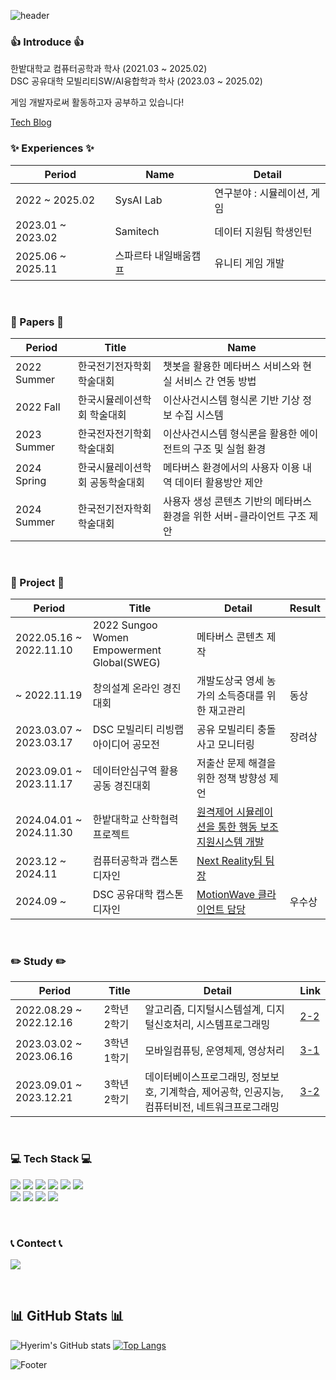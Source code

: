 ![header](https://capsule-render.vercel.app/api?type=waving&&color=timeGradient&height=200&section=header&text=😎%20Hi!%20I'm%20Hyerim%20😎&fontAlignY=40)

### 👍 Introduce 👍
한밭대학교 컴퓨터공학과 학사 (2021.03 ~ 2025.02)  
DSC 공유대학 모빌리티SW/AI융합학과 학사 (2023.03 ~ 2025.02)  
  
게임 개발자로써 활동하고자 공부하고 있습니다!

<a href="https://lhr4426.pages.dev">Tech Blog</a>

### ✨ Experiences ✨  
|Period|Name|Detail|
|---|---|---|
|2022 ~ 2025.02|SysAI Lab|연구분야 : 시뮬레이션, 게임|
|2023.01 ~ 2023.02|Samitech|데이터 지원팀 학생인턴|
|2025.06 ~ 2025.11|스파르타 내일배움캠프|유니티 게임 개발|
<br>

### 📕 Papers 📕 
|Period|Title|Name|
|---|---|---|
|2022 Summer|한국전기전자학회 학술대회|챗봇을 활용한 메타버스 서비스와 현실 서비스 간 연동 방법|
|2022 Fall|한국시뮬레이션학회 학술대회|이산사건시스템 형식론 기반 기상 정보 수집 시스템|
|2023 Summer|한국전자전기학회 학술대회|이산사건시스템 형식론을 활용한 에이전트의 구조 및 실험 환경|
|2024 Spring|한국시뮬레이션학회 공동학술대회|메타버스 환경에서의 사용자 이용 내역 데이터 활용방안 제안|
|2024 Summer|한국전기전자학회 학술대회|사용자 생성 콘텐츠 기반의 메타버스 환경을 위한 서버-클라이언트 구조 제안|
<br>

### 👬 Project 👬
|Period|Title|Detail|Result|
|---|---|---|---|
|2022.05.16 ~ 2022.11.10|2022 Sungoo Women Empowerment Global(SWEG)|메타버스 콘텐츠 제작||
|~ 2022.11.19|창의설계 온라인 경진대회|개발도상국 영세 농가의 소득증대를 위한 재고관리|동상|
|2023.03.07 ~ 2023.03.17|DSC 모빌리티 리빙랩 아이디어 공모전|공유 모빌리티 충돌사고 모니터링|장려상|
|2023.09.01 ~ 2023.11.17|데이터안심구역 활용 공동 경진대회|저출산 문제 해결을 위한 정책 방향성 제언||
|2024.04.01 ~ 2024.11.30|한밭대학교 산학협력프로젝트|[원격제어 시뮬레이션을 통한 행동 보조 지원시스템 개발](https://github.com/lhr4426/RoutingSim)||
|2023.12 ~ 2024.11|컴퓨터공학과 캡스톤디자인|[Next Reality팀 팀장](https://github.com/HBNU-SWUNIV/come-capstone24-nextreality)||
|2024.09 ~ |DSC 공유대학 캡스톤디자인|[MotionWave 클라이언트 담당](https://github.com/MotionWave-Capstone/MotionWave)|우수상|
<br>

### ✏️ Study ✏️
|Period|Title|Detail|Link|
|---|---|---|---|
|2022.08.29 ~ 2022.12.16|2학년 2학기|알고리즘, 디지털시스템설계, 디지털신호처리, 시스템프로그래밍|<a href="https://github.com/lhr4426/2-2">2-2</a>|
|2023.03.02 ~ 2023.06.16|3학년 1학기|모바일컴퓨팅, 운영체제, 영상처리|<a href="https://github.com/lhr4426/3-1">3-1</a>|
|2023.09.01 ~ 2023.12.21|3학년 2학기|데이터베이스프로그래밍, 정보보호, 기계학습, 제어공학, 인공지능, 컴퓨터비전, 네트워크프로그래밍|<a href="https://github.com/lhr4426/3-2">3-2</a>|
<br>

### 💻 Tech Stack 💻
<p> 
  <img src="https://img.shields.io/badge/Python-3776AB?style=flat-square&logo=Python&logoColor=white"/>
  <img src="https://img.shields.io/badge/C-A8B9CC?style=flat-square&logo=C&logoColor=white"/>
  <img src="https://img.shields.io/badge/C++-00599C?style=flat-square&logo=C%2B%2B&logoColor=white"/>
  <img src="https://img.shields.io/badge/Csharp-512BD4?style=flat-square&logo=Csharp&logoColor=white"/>
  <img src="https://img.shields.io/badge/Unity-000000?style=flat-square&logo=Unity&logoColor=white"/>
  <img src="https://img.shields.io/badge/Unreal-000000?style=flat-square&logo=Unreal&logoColor=white"/>
  <br>
  <img src="https://img.shields.io/badge/Java-C70D2C?style=flat-square&logo=Java&logoColor=white"/>
  <img src ="https://img.shields.io/badge/HTML5-E34F26.svg?&style=flat-square&logo=HTML5&logoColor=white"/>
  <img src ="https://img.shields.io/badge/CSS3-1572B6.svg?&style=flat-square&logo=CSS3&logoColor=white"/>
  <img src ="https://img.shields.io/badge/Spring-6DB33F.svg?&style=flat-square&logo=Spring&logoColor=white"/>
</p>
<br>

### 📞 Contect 📞
<p> 
  <a href="mailto:lhr4426@naver.com"><img src="https://img.shields.io/badge/Gmail-d14836?style=flat-square&logo=Gmail&logoColor=white&link=lhr4426@naver.com"/></a>
</p>
<br>

## 📊 GitHub Stats 📊
![Hyerim's GitHub stats](https://github-readme-stats.vercel.app/api?username=lhr4426&show_icons=true&theme=nord)
[![Top Langs](https://github-readme-stats.vercel.app/api/top-langs/?username=lhr4426&layout=compact&theme=nord)](https://github.com/anuraghazra/github-readme-stats)
<br>

![Footer](https://capsule-render.vercel.app/api?type=waving&color=timeGradient&height=150&section=footer)

